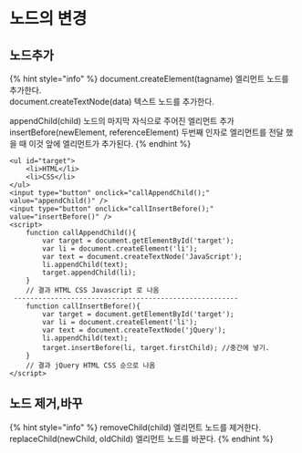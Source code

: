 # 노드의 변경

## 노드추가

{% hint style="info" %}
document.createElement\(tagname\) 엘리먼트 노드를 추가한다.  
document.createTextNode\(data\) 텍스트 노드를 추가한다.

appendChild\(child\) 노드의 마지막 자식으로 주어진 엘리먼트 추가  
insertBefore\(newElement, referenceElement\) 두번째 인자로 엘리먼트를 전달 했을 때 이것 앞에 엘리먼트가 추가된다.
{% endhint %}



```markup
<ul id="target">
    <li>HTML</li>
    <li>CSS</li>
</ul>
<input type="button" onclick="callAppendChild();" value="appendChild()" />
<input type="button" onclick="callInsertBefore();" value="insertBefore()" />
<script>
    function callAppendChild(){
        var target = document.getElementById('target');
        var li = document.createElement('li');
        var text = document.createTextNode('JavaScript');
        li.appendChild(text);
        target.appendChild(li);
    }
    // 결과 HTML CSS Javascript 로 나옴
 -------------------------------------------------------
    function callInsertBefore(){
        var target = document.getElementById('target');
        var li = document.createElement('li');
        var text = document.createTextNode('jQuery');
        li.appendChild(text);
        target.insertBefore(li, target.firstChild); //중간에 넣기.
    }
    // 결과 jQuery HTML CSS 순으로 나옴
</script>
```

## 노드 제거,바꾸

{% hint style="info" %}
removeChild\(child\) 엘리먼트 노드를 제거한다.  
replaceChild\(newChild, oldChild\)  엘리먼트 노드를 바꾼다.
{% endhint %}



